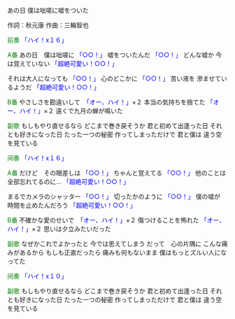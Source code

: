 あの日 僕は咄嗟に嘘をついた

作詞：秋元康
作曲：三輪智也

<font color=green>前奏</font>
<font color=blue>「ハイ！x１６」</font> 

<font color=green>A番</font>
あの日　僕は咄嗟に <font color=blue>「○○！」</font> 
嘘をついたんだ <font color=blue>「○○！」</font> 
どんな嘘か
今は覚えていない <font color=blue>「超絶可愛い！○○！」</font> 

それは大人になっても <font color=blue>「○○！」</font> 
心のどこかに <font color=blue>「○○！」</font> 
苦い液を
滲ませているようだ <font color=blue>「超絶可愛い！○○！」</font> 

<font color=green>B番</font>
やさしさを勘違いして　<font color=blue>「オー、ハイ！」</font>×２ 
本当の気持ちを捨てた <font color=blue>「オー、ハイ！」</font>×２ 
遠くで九月の蝉が鳴いた

<font color=green>副歌</font>
もしもやり直せるなら
どこまで巻き戻そうか
君と初めて出逢った日
それとも好きになった日
たった一つの秘密
作ってしまっただけで
君と僕は
違う空を見ている

<font color=green>间奏</font>
<font color=blue>「ハイ！x１６」</font> 

<font color=green>A番</font>
だけど　その眼差しは <font color=blue>「○○！」</font> 
ちゃんと覚えてる <font color=blue>「○○！」</font> 
他のことは
全部忘れてるのに… <font color=blue>「超絶可愛い！○○！」</font> 

まるでカメラのシャッター <font color=blue>「○○！」</font> 
切ったかのように <font color=blue>「○○！」</font> 
僕の嘘が
時間を止めたんだろう <font color=blue>「超絶可愛い！○○！」</font> 

<font color=green>B番</font>
不確かな愛のせいで　<font color=blue>「オー、ハイ！」</font>×２ 
傷つけることを怖れた <font color=blue>「オー、ハイ！」</font>×２ 
思いは夕立みたいだった

<font color=green>副歌</font>
なぜかこれでよかったと
今では思えてしまう
だって　心の片隅に
こんな痛みがあるから
もしも正直だったら
痛みも何もないまま
僕はもっとズルい人になってた

<font color=green>间奏</font>
<font color=blue>「ハイ！x１０」</font> 

<font color=green>副歌</font>
もしもやり直せるなら
どこまで巻き戻そうか
君と初めて出逢った日
それとも好きになった日
たった一つの秘密
作ってしまっただけで
君と僕は
違う空を見ている
